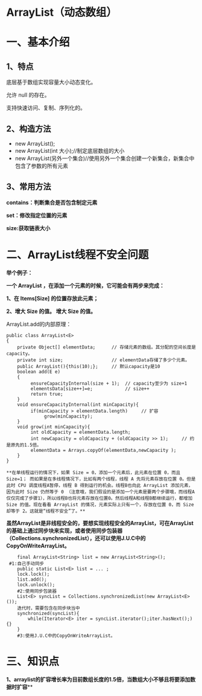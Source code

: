 # **ArrayList（动态数组）**

# **一、基本介绍**

## **1、特点**

底层基于数组实现容量大小动态变化。

允许 null 的存在。

支持快速访问、复制、序列化的。

## **2、构造方法**

- new ArrayList();
- new ArrayList(int 大小);//制定底层数组的大小
- new ArrayList(另外一个集合)//使用另外一个集合创建一个新集合，新集合中包含了参数的所有元素

## **3、常用方法**

**contains：判断集合是否包含制定元素**

**set：修改指定位置的元素**

**size:获取链表大小**

# **二、ArrayList线程不安全问题**

**举个例子：**

  **一个 ArrayList ，在添加一个元素的时候，它可能会有两步来完成：**

**1、在 Items[Size] 的位置存放此元素；**

**2、增大 Size 的值。 增大 Size 的值。**

ArrayList.add的内部原理：

```
public class ArrayList<E>
{
    private Object[] elementData;      // 存储元素的数组。其分配的空间长度是capacity。
    private int size;                  // elementData存储了多少个元素。
    public ArrayList(){this(10);};     // 默认capacity是10
    boolean add(E e)
    {
         ensureCapacityInternal(size + 1);  // capacity至少为 size+1
         elementsData[size++]=e;            // size++
         return true;
    }
    void ensureCapacityInternal(int minCapacity){
         if(minCapacity > elementData.length)     // 扩容
              grow(minCapacity);
    }
    void grow(int minCapacity){
         int oldCapacity = elementData.length;
         int newCapacity = oldCapacity + (oldCapacity >> 1);     // 约是原先的1.5倍。
         elementData = Arrays.copyOf(elementData,newCapacity );
    }
}
```

 	**在单线程运行的情况下，如果 Size = 0，添加一个元素后，此元素在位置 0，而且 Size=1； 而如果是在多线程情况下，比如有两个线程，线程 A 先将元素存放在位置 0。但是此时 CPU 调度线程A暂停，线程 B 得到运行的机会。线程B也向此 ArrayList 添加元素，因为此时 Size 仍然等于 0 （注意哦，我们假设的是添加一个元素是要两个步骤哦，而线程A仅仅完成了步骤1），所以线程B也将元素存放在位置0。然后线程A和线程B都继续运行，都增加 Size 的值。现在看看 ArrayList 的情况，元素实际上只有一个，存放在位置 0，而 Size 却等于 2。这就是“线程不安全”了。**

**虽然ArrayList是非线程安全的，要想实现线程安全的ArrayList，可在ArrayList的基础上通过同步块来实现，或者使用同步包装器（Collections.synchronizedList），还可以使用J.U.C中的CopyOnWriteArrayList。**

```
	final ArrayList<String> list = new ArrayList<String>(); 
 #1:自己手动同步
	public static List<E> list = ... ;
	lock.lock();
	list.add();
	lock.unlock();
	#2:使用同步包装器
	List<E> syncList = Collections.synchronizedList(new ArrayList<E>());
	迭代时，需要包含在同步块当中
	synchronized(syncList){
	    while(Iterator<E> iter = syncList.iterator();iter.hasNext();){}
	}
	#3:使用J.U.C中的CopyOnWriteArrayList。
```

# **三、知识点**

**1、arraylist的扩容增长率为目前数组长度的1.5倍，当数组大小不够且将要添加数据时扩容****